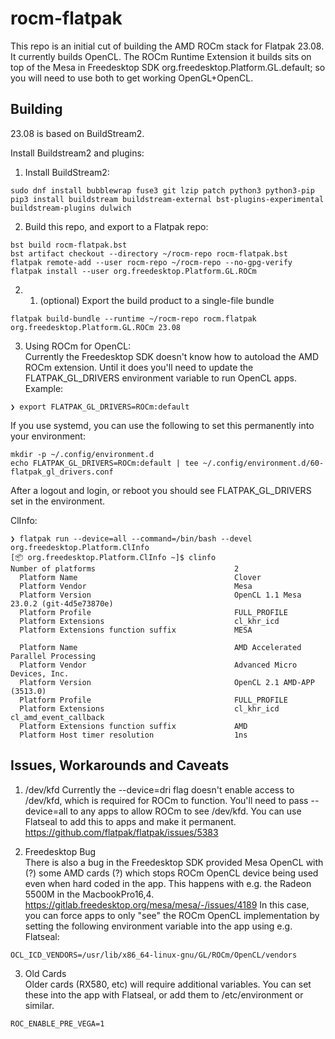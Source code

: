 

rocm-flatpak
============

This repo is an initial cut of building the AMD ROCm stack for
Flatpak 23.08.  It currently builds OpenCL. The ROCm Runtime
Extension it builds sits on top of the Mesa in Freedesktop SDK
org.freedesktop.Platform.GL.default; so you will need to use both to
get working OpenGL+OpenCL.

Building
--------

23.08 is based on BuildStream2.  

Install Buildstream2 and plugins:

1. Install BuildStream2:
```
sudo dnf install bubblewrap fuse3 git lzip patch python3 python3-pip
pip3 install buildstream buildstream-external bst-plugins-experimental buildstream-plugins dulwich
```
2. Build this repo, and export to a Flatpak repo:
```
bst build rocm-flatpak.bst
bst artifact checkout --directory ~/rocm-repo rocm-flatpak.bst
flatpak remote-add --user rocm-repo ~/rocm-repo --no-gpg-verify
flatpak install --user org.freedesktop.Platform.GL.ROCm
```

2. 1. (optional) Export the build product to a single-file bundle
```
flatpak build-bundle --runtime ~/rocm-repo rocm.flatpak org.freedesktop.Platform.GL.ROCm 23.08
```

3. Using ROCm for OpenCL:  
Currently the Freedesktop SDK doesn't know how to autoload the AMD ROCm
extension. Until it does you'll need to update the FLATPAK_GL_DRIVERS
environment variable to run OpenCL apps. Example:
```
❯ export FLATPAK_GL_DRIVERS=ROCm:default
```

If you use systemd, you can use the following to set this permanently
into your environment:
```
mkdir -p ~/.config/environment.d
echo FLATPAK_GL_DRIVERS=ROCm:default | tee ~/.config/environment.d/60-flatpak_gl_drivers.conf
```
After a logout and login, or reboot you should see FLATPAK_GL_DRIVERS
set in the environment.

ClInfo:
```
❯ flatpak run --device=all --command=/bin/bash --devel org.freedesktop.Platform.ClInfo
[📦 org.freedesktop.Platform.ClInfo ~]$ clinfo
Number of platforms                               2
  Platform Name                                   Clover
  Platform Vendor                                 Mesa
  Platform Version                                OpenCL 1.1 Mesa 23.0.2 (git-4d5e73870e)
  Platform Profile                                FULL_PROFILE
  Platform Extensions                             cl_khr_icd
  Platform Extensions function suffix             MESA

  Platform Name                                   AMD Accelerated Parallel Processing
  Platform Vendor                                 Advanced Micro Devices, Inc.
  Platform Version                                OpenCL 2.1 AMD-APP (3513.0)
  Platform Profile                                FULL_PROFILE
  Platform Extensions                             cl_khr_icd cl_amd_event_callback
  Platform Extensions function suffix             AMD
  Platform Host timer resolution                  1ns
```

Issues, Workarounds and Caveats
--------------------------------
1. /dev/kfd
Currently the --device=dri flag doesn't enable access to /dev/kfd, which
is required for ROCm to function. You'll need to pass --device=all to
any apps to allow ROCm to see /dev/kfd.  You can use Flatseal to add
this to apps and make it permanent.
https://github.com/flatpak/flatpak/issues/5383

2. Freedesktop Bug  
There is also a bug in the Freedesktop SDK provided Mesa OpenCL with
(?) some AMD cards (?) which stops ROCm OpenCL device being used even
when hard coded in the app.  This happens with e.g. the Radeon 5500M in
the MacbookPro16,4.
https://gitlab.freedesktop.org/mesa/mesa/-/issues/4189
In this case, you can force apps to only "see" the ROCm OpenCL
implementation by setting the following environment variable into the
app using e.g. Flatseal:

```
OCL_ICD_VENDORS=/usr/lib/x86_64-linux-gnu/GL/ROCm/OpenCL/vendors
```

3. Old Cards  
Older cards (RX580, etc) will require additional variables. You can 
set these into the app with Flatseal, or add them to /etc/environment 
or similar.
```
ROC_ENABLE_PRE_VEGA=1
```

